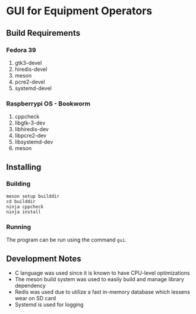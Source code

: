 # GUI for Equipment Operators

## Build Requirements

### Fedora 39

1. gtk3-devel
1. hiredis-devel
1. meson
1. pcre2-devel
1. systemd-devel

### Raspberrypi OS - Bookworm

1. cppcheck
1. libgtk-3-dev
1. libhiredis-dev
1. libpcre2-dev
1. libsystemd-dev
1. meson

## Installing

### Building
```
meson setup builddir
cd builddir
ninja cppcheck
ninja install
```

### Running

The program can be run using the command `gui`.

## Development Notes

- C language was used since it is known to have CPU-level optimizations
- The meson build system was used to easily build and manage library dependency
- Redis was used due to utilize a fast in-memory database which lessens wear on SD card
- Systemd is used for logging
